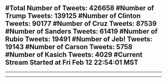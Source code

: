 #Total Number of Tweets: 426658 
#Number of Trump Tweets: 139125
#Number of Clinton Tweets: 90177
#Number of Cruz Tweets: 87539
#Number of Sanders Tweets: 61419
#Number of Rubio Tweets: 19491
#Number of Jeb! Tweets: 19143
#Number of Carson Tweets: 5758
#Number of Kasich Tweets: 4029
#Current Stream Started at Fri Feb 12 22:54:01 MST
---
---
---
